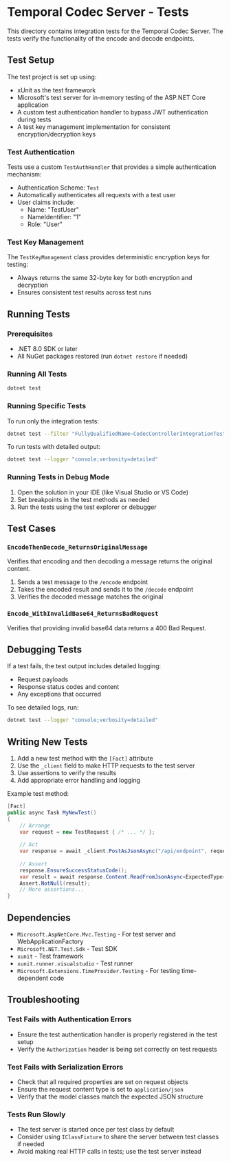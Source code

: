 # Temporal Codec Server - Tests

This directory contains integration tests for the Temporal Codec Server. The tests verify the functionality of the encode and decode endpoints.

## Test Setup

The test project is set up using:
- xUnit as the test framework
- Microsoft's test server for in-memory testing of the ASP.NET Core application
- A custom test authentication handler to bypass JWT authentication during tests
- A test key management implementation for consistent encryption/decryption keys

### Test Authentication

Tests use a custom `TestAuthHandler` that provides a simple authentication mechanism:
- Authentication Scheme: `Test`
- Automatically authenticates all requests with a test user
- User claims include:
  - Name: "TestUser"
  - NameIdentifier: "1"
  - Role: "User"

### Test Key Management

The `TestKeyManagement` class provides deterministic encryption keys for testing:
- Always returns the same 32-byte key for both encryption and decryption
- Ensures consistent test results across test runs

## Running Tests

### Prerequisites

- .NET 8.0 SDK or later
- All NuGet packages restored (run `dotnet restore` if needed)

### Running All Tests

```bash
dotnet test
```

### Running Specific Tests

To run only the integration tests:

```bash
dotnet test --filter "FullyQualifiedName~CodecControllerIntegrationTests"
```

To run tests with detailed output:

```bash
dotnet test --logger "console;verbosity=detailed"
```

### Running Tests in Debug Mode

1. Open the solution in your IDE (like Visual Studio or VS Code)
2. Set breakpoints in the test methods as needed
3. Run the tests using the test explorer or debugger

## Test Cases

### `EncodeThenDecode_ReturnsOriginalMessage`

Verifies that encoding and then decoding a message returns the original content.

1. Sends a test message to the `/encode` endpoint
2. Takes the encoded result and sends it to the `/decode` endpoint
3. Verifies the decoded message matches the original

### `Encode_WithInvalidBase64_ReturnsBadRequest`

Verifies that providing invalid base64 data returns a 400 Bad Request.

## Debugging Tests

If a test fails, the test output includes detailed logging:
- Request payloads
- Response status codes and content
- Any exceptions that occurred

To see detailed logs, run:

```bash
dotnet test --logger "console;verbosity=detailed"
```

## Writing New Tests

1. Add a new test method with the `[Fact]` attribute
2. Use the `_client` field to make HTTP requests to the test server
3. Use assertions to verify the results
4. Add appropriate error handling and logging

Example test method:

```csharp
[Fact]
public async Task MyNewTest()
{
    // Arrange
    var request = new TestRequest { /* ... */ };
    
    // Act
    var response = await _client.PostAsJsonAsync("/api/endpoint", request);
    
    // Assert
    response.EnsureSuccessStatusCode();
    var result = await response.Content.ReadFromJsonAsync<ExpectedType>();
    Assert.NotNull(result);
    // More assertions...
}
```

## Dependencies

- `Microsoft.AspNetCore.Mvc.Testing` - For test server and WebApplicationFactory
- `Microsoft.NET.Test.Sdk` - Test SDK
- `xunit` - Test framework
- `xunit.runner.visualstudio` - Test runner
- `Microsoft.Extensions.TimeProvider.Testing` - For testing time-dependent code

## Troubleshooting

### Test Fails with Authentication Errors

- Ensure the test authentication handler is properly registered in the test setup
- Verify the `Authorization` header is being set correctly on test requests

### Test Fails with Serialization Errors

- Check that all required properties are set on request objects
- Ensure the request content type is set to `application/json`
- Verify that the model classes match the expected JSON structure

### Tests Run Slowly

- The test server is started once per test class by default
- Consider using `IClassFixture` to share the server between test classes if needed
- Avoid making real HTTP calls in tests; use the test server instead
